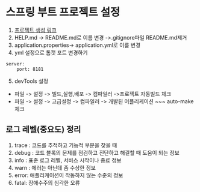 # 스프링 부트 프로젝트 설정
1. [프로젝트 생성 링크](https://start.spring.io/)
2. HELP.md -> README.md로 이름 변경 ->.gitignore파일 README.md제거
3. application.properties-> application.yml로 이름 변경
4. yml 설정으로 톰캣 포트 변경하기

```agsl
server:
    port: 8181
```

5. devTools 설정
- 파일 -> 설정 -> 빌드,실행,배포 -> 컴파일러 ->프로젝트 자동빌드 체크
- 파일 -> 설정 -> 고급설정 -> 컴파일러 -> 개발된 어플리케이션 ~~~ auto-make 체크

## 로그 레벨(중요도) 정리
1. trace : 코드를 추적하고 기능적 부분을 찾을 때
2. debug : 코드 블록의 문제를 점검하고 진단하고 해결할 때 도움이 되는 정보
3. info : 표준 로그 레벨, 서비스 시작이나 종료 정보
4. warn : 에러는 아닌데 좀 수상한 정보
5. error: 애플리케이션이 작동하지 않는 수준의 정보
6. fatal: 장애수주의 심각한 오류